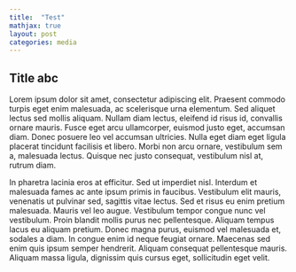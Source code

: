 ```yaml
---
title:  "Test"
mathjax: true
layout: post
categories: media
---
```


## Title abc

 Lorem ipsum dolor sit amet, consectetur adipiscing elit. Praesent commodo turpis eget enim malesuada, ac scelerisque urna elementum. Sed aliquet lectus sed mollis aliquam. Nullam diam lectus, eleifend id risus id, convallis ornare mauris. Fusce eget arcu ullamcorper, euismod justo eget, accumsan diam. Donec posuere leo vel accumsan ultricies. Nulla eget diam eget ligula placerat tincidunt facilisis et libero. Morbi non arcu ornare, vestibulum sem a, malesuada lectus. Quisque nec justo consequat, vestibulum nisl at, rutrum diam.

In pharetra lacinia eros at efficitur. Sed ut imperdiet nisl. Interdum et malesuada fames ac ante ipsum primis in faucibus. Vestibulum elit mauris, venenatis ut pulvinar sed, sagittis vitae lectus. Sed et risus eu enim pretium malesuada. Mauris vel leo augue. Vestibulum tempor congue nunc vel vestibulum. Proin blandit mollis purus nec pellentesque. Aliquam tempus lacus eu aliquam pretium. Donec magna purus, euismod vel malesuada et, sodales a diam. In congue enim id neque feugiat ornare. Maecenas sed enim quis ipsum semper hendrerit. Aliquam consequat pellentesque mauris. Aliquam massa ligula, dignissim quis cursus eget, sollicitudin eget velit. 
